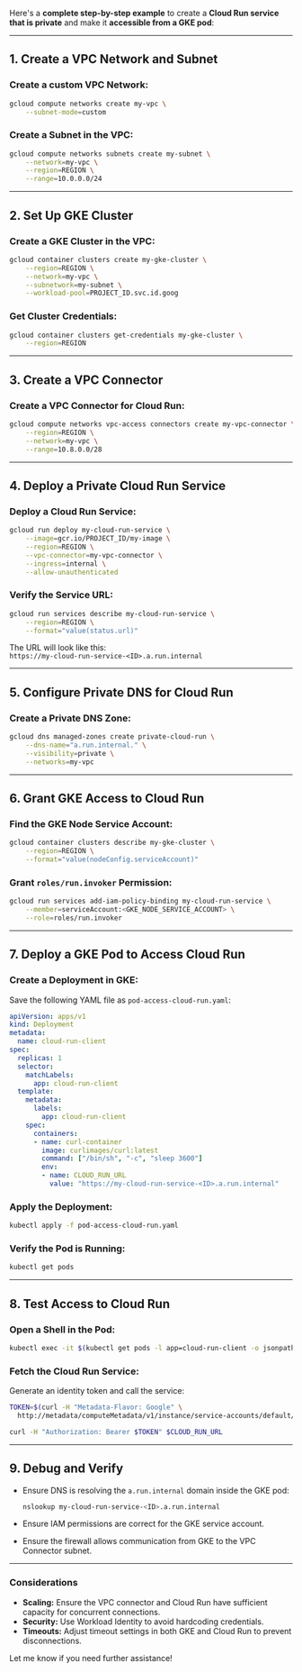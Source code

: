 Here's a **complete step-by-step example** to create a **Cloud Run service that is private** and make it **accessible from a GKE pod**:

---

## **1. Create a VPC Network and Subnet**

### **Create a custom VPC Network:**
```bash
gcloud compute networks create my-vpc \
    --subnet-mode=custom
```

### **Create a Subnet in the VPC:**
```bash
gcloud compute networks subnets create my-subnet \
    --network=my-vpc \
    --region=REGION \
    --range=10.0.0.0/24
```

---

## **2. Set Up GKE Cluster**

### **Create a GKE Cluster in the VPC:**
```bash
gcloud container clusters create my-gke-cluster \
    --region=REGION \
    --network=my-vpc \
    --subnetwork=my-subnet \
    --workload-pool=PROJECT_ID.svc.id.goog
```

### **Get Cluster Credentials:**
```bash
gcloud container clusters get-credentials my-gke-cluster \
    --region=REGION
```

---

## **3. Create a VPC Connector**

### **Create a VPC Connector for Cloud Run:**
```bash
gcloud compute networks vpc-access connectors create my-vpc-connector \
    --region=REGION \
    --network=my-vpc \
    --range=10.8.0.0/28
```

---

## **4. Deploy a Private Cloud Run Service**

### **Deploy a Cloud Run Service:**
```bash
gcloud run deploy my-cloud-run-service \
    --image=gcr.io/PROJECT_ID/my-image \
    --region=REGION \
    --vpc-connector=my-vpc-connector \
    --ingress=internal \
    --allow-unauthenticated
```

### **Verify the Service URL:**
```bash
gcloud run services describe my-cloud-run-service \
    --region=REGION \
    --format="value(status.url)"
```
The URL will look like this:  
`https://my-cloud-run-service-<ID>.a.run.internal`

---

## **5. Configure Private DNS for Cloud Run**

### **Create a Private DNS Zone:**
```bash
gcloud dns managed-zones create private-cloud-run \
    --dns-name="a.run.internal." \
    --visibility=private \
    --networks=my-vpc
```

---

## **6. Grant GKE Access to Cloud Run**

### **Find the GKE Node Service Account:**
```bash
gcloud container clusters describe my-gke-cluster \
    --region=REGION \
    --format="value(nodeConfig.serviceAccount)"
```

### **Grant `roles/run.invoker` Permission:**
```bash
gcloud run services add-iam-policy-binding my-cloud-run-service \
    --member=serviceAccount:<GKE_NODE_SERVICE_ACCOUNT> \
    --role=roles/run.invoker
```

---

## **7. Deploy a GKE Pod to Access Cloud Run**

### **Create a Deployment in GKE:**
Save the following YAML file as `pod-access-cloud-run.yaml`:

```yaml
apiVersion: apps/v1
kind: Deployment
metadata:
  name: cloud-run-client
spec:
  replicas: 1
  selector:
    matchLabels:
      app: cloud-run-client
  template:
    metadata:
      labels:
        app: cloud-run-client
    spec:
      containers:
      - name: curl-container
        image: curlimages/curl:latest
        command: ["/bin/sh", "-c", "sleep 3600"]
        env:
        - name: CLOUD_RUN_URL
          value: "https://my-cloud-run-service-<ID>.a.run.internal"
```

### **Apply the Deployment:**
```bash
kubectl apply -f pod-access-cloud-run.yaml
```

### **Verify the Pod is Running:**
```bash
kubectl get pods
```

---

## **8. Test Access to Cloud Run**

### **Open a Shell in the Pod:**
```bash
kubectl exec -it $(kubectl get pods -l app=cloud-run-client -o jsonpath='{.items[0].metadata.name}') -- /bin/sh
```

### **Fetch the Cloud Run Service:**
Generate an identity token and call the service:
```bash
TOKEN=$(curl -H "Metadata-Flavor: Google" \
  http://metadata/computeMetadata/v1/instance/service-accounts/default/identity?audience=https://my-cloud-run-service-<ID>.a.run.internal)

curl -H "Authorization: Bearer $TOKEN" $CLOUD_RUN_URL
```

---

## **9. Debug and Verify**

- Ensure DNS is resolving the `a.run.internal` domain inside the GKE pod:
  ```bash
  nslookup my-cloud-run-service-<ID>.a.run.internal
  ```

- Ensure IAM permissions are correct for the GKE service account.

- Ensure the firewall allows communication from GKE to the VPC Connector subnet.

---

### **Considerations**
- **Scaling:** Ensure the VPC connector and Cloud Run have sufficient capacity for concurrent connections.
- **Security:** Use Workload Identity to avoid hardcoding credentials.
- **Timeouts:** Adjust timeout settings in both GKE and Cloud Run to prevent disconnections.

Let me know if you need further assistance!
